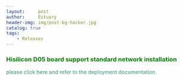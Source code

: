 ```yaml
---
layout:     post
author:     Estuary
header-img: img/post-bg-hacker.jpg
catalog: true
tags:
    - Releases
---
```


<h3><span style="color: #008000;"><strong>Hisilicon D05 board support standard network installation </strong></span></h3>
<span style="color: #339966;"><a style="color: #339966;</span> D05 currently supports network installation and deployment. For more information, <a href="https://github.com/open-estuary/estuary/blob/master/doc/Deploy_Manual.4All.md" >please click here</a> and refer to the deployment documentation.</td>
</tr>
